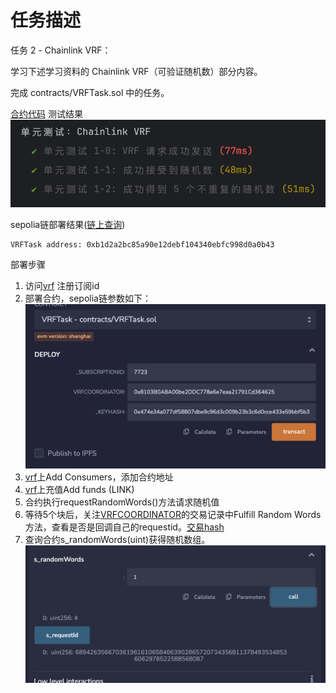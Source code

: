# 任务描述

任务 2 - Chainlink VRF：

学习下述学习资料的 Chainlink VRF（可验证随机数）部分内容。

完成 contracts/VRFTask.sol 中的任务。

[合约代码](contracts/VRFTask.sol)
测试结果
![img.png](img.png)

sepolia链部署结果([链上查询](https://sepolia.etherscan.io/address/0xb1d2a2bc85a90e12debf104340ebfc998d0a0b43))

```
VRFTask address: 0xb1d2a2bc85a90e12debf104340ebfc998d0a0b43
```

部署步骤
1. 访问[vrf](https://vrf.chain.link/) 注册订阅id
2. 部署合约，sepolia链参数如下：
   ![img_1.png](img_1.png)
3. [vrf](https://vrf.chain.link/)上Add Consumers，添加合约地址
4. [vrf](https://vrf.chain.link/)上充值Add funds (LINK)
5. 合约执行requestRandomWords()方法请求随机值
6. 等待5个块后，关注[VRFCOORDINATOR](https://sepolia.etherscan.io/address/0x8103b0a8a00be2ddc778e6e7eaa21791cd364625)的交易记录中Fulfill Random Words方法，查看是否是回调自己的requestid。[交易hash](https://sepolia.etherscan.io/tx/0x1600854e0cf7c3c48e0274d1395e5321c3840a1e8c9b078d43d5d8aac9863f86#eventlog)
7. 查询合约s_randomWords(uint)获得随机数组。
![img_2.png](img_2.png)
